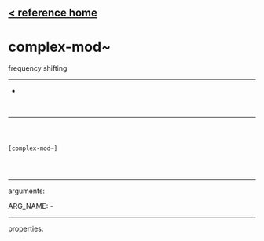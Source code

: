 [< reference home](ceammc_lib.html)
---

# complex-mod~


frequency shifting

---

-
<br>


---


```



[complex-mod~]


            
```

---
arguments:

ARG_NAME: -<br>

---
properties:



